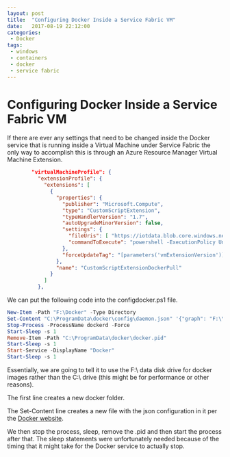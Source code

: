 ```yaml
---
layout: post
title:  "Configuring Docker Inside a Service Fabric VM"
date:   2017-08-19 22:12:00
categories:
 - Docker
tags:
 - windows
 - containers
 - docker
 - service fabric
---
```

# Configuring Docker Inside a Service Fabric VM

If there are ever any settings that need to be changed inside the Docker service that is running inside a Virtual Machine under Service Fabric the only way to accomplish this is through an Azure Resource Manager Virtual Machine Extension.

``` json
        "virtualMachineProfile": {
          "extensionProfile": {
            "extensions": [
              {
                "properties": {
                  "publisher": "Microsoft.Compute",
                  "type": "CustomScriptExtension",
                  "typeHandlerVersion": "1.7",
                  "autoUpgradeMinorVersion": false,
                  "settings": {
                    "fileUris": [ "https://iotdata.blob.core.windows.net/deployment/configdocker.ps1" ],
                    "commandToExecute": "powershell -ExecutionPolicy Unrestricted -File dockerpull.ps1"
                  },
                  "forceUpdateTag": "[parameters('vmExtensionVersion')]"
                },
                "name": "CustomScriptExtensionDockerPull"
              }
            ]
          },
```

We can put the following code into the configdocker.ps1 file.

``` powershell
New-Item -Path "F:\Docker" -Type Directory
Set-Content "C:\ProgramData\docker\config\daemon.json" '{"graph": "F:\\Docker"}'
Stop-Process -ProcessName dockerd -Force
Start-Sleep -s 1
Remove-Item -Path "C:\ProgramData\docker\docker.pid"
Start-Sleep -s 1
Start-Service -DisplayName "Docker"
Start-Sleep -s 1
```

Essentially, we are going to tell it to use the F:\ data disk drive for docker images rather than the C:\ drive (this might be for performance or other reasons).

The first line creates a new docker folder.

The Set-Content line creates a new file with the json configuration in it per the [Docker website](https://docs.docker.com/engine/admin/systemd/#runtime-directory-and-storage-driver).

We then stop the process, sleep, remove the .pid and then start the process after that. The sleep statements were unfortunately needed because of the timing that it might take for the Docker service to actually stop.
